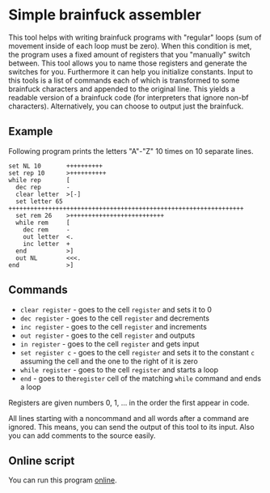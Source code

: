 # Simple brainfuck assembler

This tool helps with writing brainfuck programs with "regular" loops (sum of movement inside of each loop must be zero).
When this condition is met, the program uses a fixed amount of registers that you "manually" switch between. This tool allows you to name those registers and generate the switches for you. Furthermore it can help you initialize constants.
Input to this tools is a list of commands each of which is transformed to some brainfuck characters and appended to the original line. This yields a readable version of a brainfuck code (for interpreters that ignore non-bf characters). Alternatively, you can choose to output just the brainfuck.

## Example
Following program prints the letters "A"-"Z" 10 times on 10 separate lines.

```
set NL 10       ++++++++++
set rep 10      >++++++++++
while rep       [
  dec rep       -
  clear letter  >[-]
  set letter 65 +++++++++++++++++++++++++++++++++++++++++++++++++++++++++++++++++
  set rem 26    >++++++++++++++++++++++++++
  while rem     [
    dec rem     -
    out letter  <.
    inc letter  +
  end           >]
  out NL        <<<.
end             >]
```

## Commands
* `clear register` - goes to the cell `register` and sets it to 0
* `dec register` - goes to the cell `register` and decrements
* `inc register` - goes to the cell `register` and increments
* `out register` - goes to the cell `register` and outputs
* `in register` - goes to the cell `register` and gets input
* `set register c` - goes to the cell `register` and sets it to the constant `c` assuming the cell and the one to the right of it is zero
* `while register` - goes to the cell `register` and starts a loop
* `end` - goes to the`register` cell of the matching `while` command and ends a loop

Registers are given numbers 0, 1, ... in the order the first appear in code.

All lines starting with a noncommand and all words after a command are ignored. This means, you can send the output of this tool to its input. Also you can add comments to the source easily.

## Online script
You can run this program [online](https://play.nim-lang.org/#ix=3RSd).
